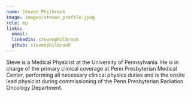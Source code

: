 ```yaml
---
name: Steven Philbrook
image: images/steven_profile.jpeg
role: mp
links:
  email:
  linkedin: stevenphilbrook
  gthub: stevenphilbrook
---
```


Steve is a Medical Physicist at the University of Pennsylvania. He is in charge of the primary clinical coverage 
at Penn Presbyterian Medical Center, performing all necessary clinical physics duties and is the onsite lead physicist 
during commissioning of the Penn Presbyterian Radiation Oncology Department.
